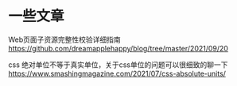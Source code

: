 # 一些文章

Web页面子资源完整性校验详细指南
<https://github.com/dreamapplehappy/blog/tree/master/2021/09/20>

css 绝对单位不等于真实单位，关于css单位的问题可以很细致的聊一下
<https://www.smashingmagazine.com/2021/07/css-absolute-units/>

